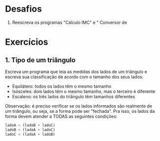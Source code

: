 # Desafios

1. Reescreva os programas "Cálculo IMC" e " Conversor de



# Exercícios

## 1. Tipo de um triângulo

Escreva um programa que leia as medidas dos lados de um triângulo e escreva sua classificação de acordo com o tamanho dos seus lados:

* Equilátero: todos os lados têm o mesmo tamanho
* Isósceles: dois lados têm o mesmo tamanho, mas o terceiro é diferente
* Escaleno: os três lados do triângulo têm tamanhos diferentes

Observação: é preciso verificar se os lados informados são realmente de um triângulo, ou seja, se a forma pode ser "fechada". Pra isso, os lados da forma devem atender a TODAS as seguintes condições:

~~~js
ladoA < (ladoB + ladoC)
ladoB < (ladoA + ladoC)
ladoC < (ladoA + ladoB)
~~~


